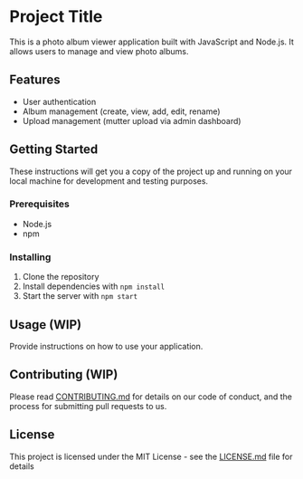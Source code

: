 # Project Title

This is a photo album viewer application built with JavaScript and Node.js. It allows users to manage and view photo albums.

## Features

- User authentication
- Album management (create, view, add, edit, rename)
- Upload management (mutter upload via admin dashboard)

## Getting Started

These instructions will get you a copy of the project up and running on your local machine for development and testing purposes.

### Prerequisites

- Node.js
- npm

### Installing

1. Clone the repository
2. Install dependencies with `npm install`
3. Start the server with `npm start`

## Usage (WIP)

Provide instructions on how to use your application.

## Contributing (WIP)

Please read [CONTRIBUTING.md](CONTRIBUTING.md) for details on our code of conduct, and the process for submitting pull requests to us.

## License

This project is licensed under the MIT License - see the [LICENSE.md](LICENSE.md) file for details